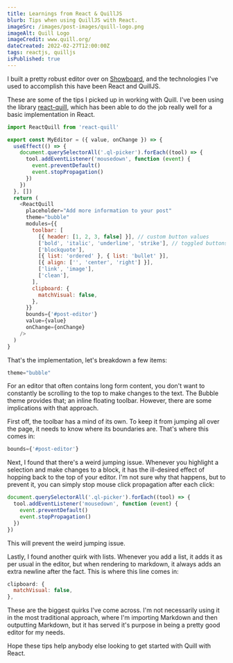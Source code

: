 ```yaml
---
title: Learnings from React & QuillJS
blurb: Tips when using QuillJS with React.
imageSrc: /images/post-images/quill-logo.png
imageAlt: Quill Logo
imageCredit: www.quill.org/
dateCreated: 2022-02-27T12:00:00Z
tags: reactjs, quilljs
isPublished: true
---
```


I built a pretty robust editor over on [Showboard](https://showboard.ca), and the technologies I've used to accomplish this have been React and QuillJS.

These are some of the tips I picked up in working with Quill. I've been using the library [react-quill](https://github.com/zenoamaro/react-quill), which has been able to do the job really well for a basic implementation in React.

```js
import ReactQuill from 'react-quill'

export const MyEditor = ({ value, onChange }) => {
  useEffect(() => {
    document.querySelectorAll('.ql-picker').forEach((tool) => {
      tool.addEventListener('mousedown', function (event) {
        event.preventDefault()
        event.stopPropagation()
      })
    })
  }, [])
  return (
    <ReactQuill
      placeholder="Add more information to your post"
      theme="bubble"
      modules={{
        toolbar: [
          [{ header: [1, 2, 3, false] }], // custom button values
          ['bold', 'italic', 'underline', 'strike'], // toggled buttons
          ['blockquote'],
          [{ list: 'ordered' }, { list: 'bullet' }],
          [{ align: ['', 'center', 'right'] }],
          ['link', 'image'],
          ['clean'],
        ],
        clipboard: {
          matchVisual: false,
        },
      }}
      bounds={'#post-editor'}
      value={value}
      onChange={onChange}
    />
  )
}
```

That's the implementation, let's breakdown a few items:

```js
theme="bubble"
```

For an editor that often contains long form content, you don't want to constantly be scrolling to the top to make changes to the text. The Bubble theme provides that; an inline floating toolbar. However, there are some implications with that approach.

First off, the toolbar has a mind of its own. To keep it from jumping all over the page, it needs to know where its boundaries are. That's where this comes in:

```js
bounds={'#post-editor'}
```

Next, I found that there's a weird jumping issue. Whenever you highlight a selection and make changes to a block, it has the ill-desired effect of hopping back to the top of your editor. I'm not sure why that happens, but to prevent it, you can simply stop mouse click propagation after each click:

```js
document.querySelectorAll('.ql-picker').forEach((tool) => {
  tool.addEventListener('mousedown', function (event) {
    event.preventDefault()
    event.stopPropagation()
  })
})
```

This will prevent the weird jumping issue.

Lastly, I found another quirk with lists. Whenever you add a list, it adds it as per usual in the editor, but when rendering to markdown, it always adds an extra newline after the fact. This is where this line comes in:

```js
clipboard: {
  matchVisual: false,
},
```

These are the biggest quirks I've come across. I'm not necessarily using it in the most traditional approach, where I'm importing Markdown and then outputting Markdown, but it has served it's purpose in being a pretty good editor for my needs.

Hope these tips help anybody else looking to get started with Quill with React.
